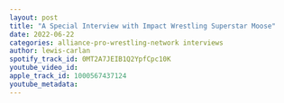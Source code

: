 ```yaml
---
layout: post
title: "A Special Interview with Impact Wrestling Superstar Moose"
date: 2022-06-22
categories: alliance-pro-wrestling-network interviews
author: lewis-carlan
spotify_track_id: 0MT2A7JEIB1Q2YpfCpc10K
youtube_video_id: 
apple_track_id: 1000567437124
youtube_metadata: 
---
```

